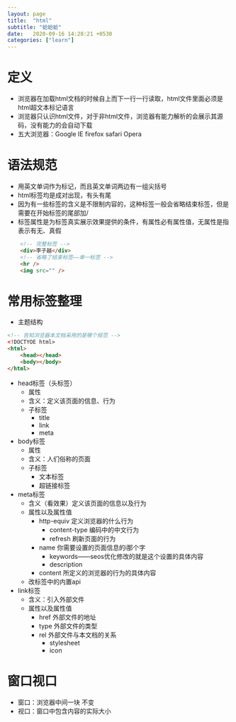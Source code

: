 ```yaml
---
layout: page
title:  "html"
subtitle: "蛤蛤蛤"
date:   2020-09-16 14:28:21 +0530
categories: ["learn"]
---
```


# 定义

- 浏览器在加载html文档的时候自上而下一行一行读取，html文件里面必须是html超文本标记语言
- 浏览器只认识html文件，对于非html文件，浏览器有能力解析的会展示其源码，没有能力的会自动下载
- 五大浏览器：Google IE firefox safari Opera

# 语法规范

- 用英文单词作为标记，而且英文单词两边有一组尖括号
- html标签均是成对出现，有头有尾
- 因为有一些标签的含义是不限制内容的，这种标签一般会省略结束标签，但是需要在开始标签的尾部加/
- 标签属性是为标签真实展示效果提供的条件，有属性必有属性值，无属性是指表示有无、真假

```html
    <!-- 完整标签 -->
    <div>李子越</div>
    <!-- 省略了结束标签——单一标签 -->
    <hr />
    <img src="" />
```

# 常用标签整理

- 主题结构

```html
<!-- 告知浏览器本文档采用的是哪个规范 -->
<!DOCTYOE html>
<html>
    <head></head>
    <body></body>
</html>
```

- head标签（头标签）
    - 属性
    - 含义：定义该页面的信息、行为
    - 子标签
        - title
        - link
        - meta
- body标签
    - 属性
    - 含义：人们俗称的页面
    - 子标签
        - 文本标签
        - 超链接标签
- meta标签
    - 含义（看效果）定义该页面的信息以及行为
    - 属性以及属性值
        - http-equiv 定义浏览器的什么行为
            - content-type 编码中的中文行为
            - refresh 刷新页面的行为
        - name 你需要设置的页面信息的i那个字
            - keywords——seos优化修改的就是这个设置的具体内容
            - description
        - content 所定义的浏览器的行为的具体内容
    - 改标签中的内置api
- link标签
    - 含义：引入外部文件
    - 属性以及属性值
        - href 外部文件的地址
        - type 外部文件的类型
        - rel 外部文件与本文档的关系
            - stylesheet
            - icon


# 窗口视口

- 窗口：浏览器中间一块 不变
- 视口：窗口中包含内容的实际大小